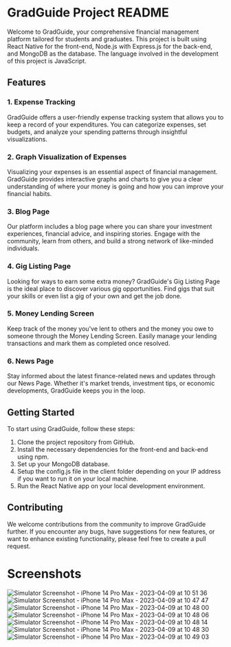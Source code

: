 # **GradGuide Project README**

Welcome to GradGuide, your comprehensive financial management platform tailored for students and graduates. This project is built using React Native for the front-end, Node.js with Express.js for the back-end, and MongoDB as the database. The language involved in the development of this project is JavaScript.

## **Features**

### **1. Expense Tracking**
GradGuide offers a user-friendly expense tracking system that allows you to keep a record of your expenditures. You can categorize expenses, set budgets, and analyze your spending patterns through insightful visualizations.

### **2. Graph Visualization of Expenses**
Visualizing your expenses is an essential aspect of financial management. GradGuide provides interactive graphs and charts to give you a clear understanding of where your money is going and how you can improve your financial habits.

### **3. Blog Page**
Our platform includes a blog page where you can share your investment experiences, financial advice, and inspiring stories. Engage with the community, learn from others, and build a strong network of like-minded individuals.

### **4. Gig Listing Page**
Looking for ways to earn some extra money? GradGuide's Gig Listing Page is the ideal place to discover various gig opportunities. Find gigs that suit your skills or even list a gig of your own and get the job done.

### **5. Money Lending Screen**
Keep track of the money you've lent to others and the money you owe to someone through the Money Lending Screen. Easily manage your lending transactions and mark them as completed once resolved.

### **6. News Page**
Stay informed about the latest finance-related news and updates through our News Page. Whether it's market trends, investment tips, or economic developments, GradGuide keeps you in the loop.

## **Getting Started**

To start using GradGuide, follow these steps:

1. Clone the project repository from GitHub.
2. Install the necessary dependencies for the front-end and back-end using npm.
3. Set up your MongoDB database.
4. Setup the config.js file in the client folder depending on your IP address if you want to run it on your local machine.
5. Run the React Native app on your local development environment.

## **Contributing**

We welcome contributions from the community to improve GradGuide further. If you encounter any bugs, have suggestions for new features, or want to enhance existing functionality, please feel free to create a pull request.

# **Screenshots**

![Simulator Screenshot - iPhone 14 Pro Max - 2023-04-09 at 10 51 36](https://user-images.githubusercontent.com/72909842/233846741-0a4ef25e-7308-4461-8393-c642dde0b749.png)
![Simulator Screenshot - iPhone 14 Pro Max - 2023-04-09 at 10 47 47](https://user-images.githubusercontent.com/72909842/233846755-7b8fb295-7a2c-4e11-85fb-17d7cff26acf.png)
![Simulator Screenshot - iPhone 14 Pro Max - 2023-04-09 at 10 48 00](https://user-images.githubusercontent.com/72909842/233846760-8309f530-da2e-41a1-86e6-00011b3385f0.png)
![Simulator Screenshot - iPhone 14 Pro Max - 2023-04-09 at 10 48 06](https://user-images.githubusercontent.com/72909842/233846763-63b92cab-7e81-468a-8aa1-93c35b3fadae.png)
![Simulator Screenshot - iPhone 14 Pro Max - 2023-04-09 at 10 48 14](https://user-images.githubusercontent.com/72909842/233846766-be6f3186-45d9-4f59-91c2-8c72a7af3fc0.png)
![Simulator Screenshot - iPhone 14 Pro Max - 2023-04-09 at 10 48 30](https://user-images.githubusercontent.com/72909842/233846767-29f1ce70-af87-4c5a-8f74-7a981642dd86.png)
![Simulator Screenshot - iPhone 14 Pro Max - 2023-04-09 at 10 49 03](https://user-images.githubusercontent.com/72909842/233846769-e726127c-cf9c-430a-8685-cc644cd18659.png)
